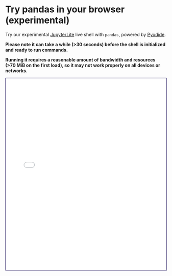 # Try pandas in your browser (experimental)

Try our experimental [JupyterLite](https://jupyterlite.readthedocs.io/en/stable/) live shell with `pandas`, powered by [Pyodide](https://pyodide.org/en/stable/).

**Please note it can take a while (>30 seconds) before the shell is initialized and ready to run commands.**

**Running it requires a reasonable amount of bandwidth and resources (>70 MiB on the first load), so it may not work properly on all devices or networks.**

<iframe
  src="./lite/repl/index.html?toolbar=1&kernel=python&execute=0&code=import%20pandas%20as%20pd%0Adf%20%3D%20pd.DataFrame%28%7B%22num_legs%22%3A%20%5B2%2C%204%5D%2C%20%22num_wings%22%3A%20%5B2%2C%200%5D%7D%2C%20index%3D%5B%22falcon%22%2C%20%22dog%22%5D%29%0Adf"
  style="width: 100%; max-width: 650px; height: 600px; border: 1px solid #130753;"
></iframe>
